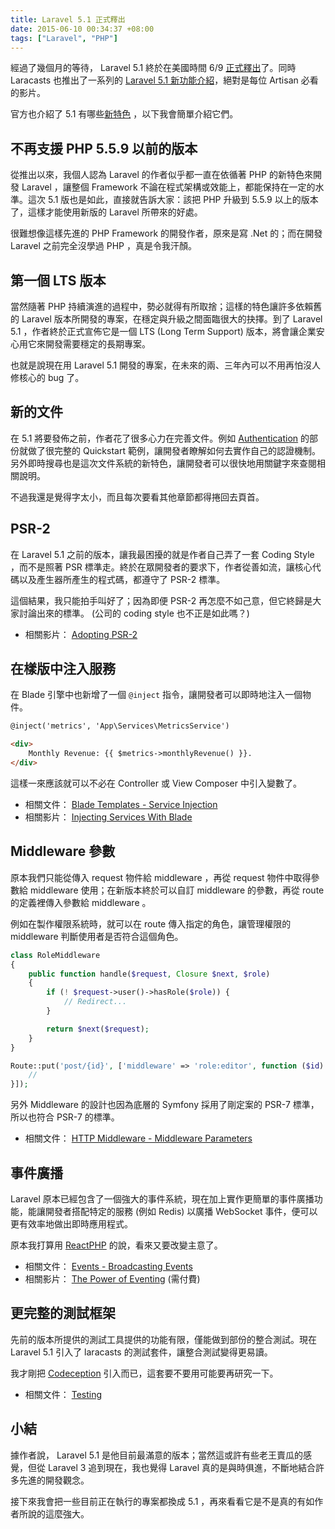 ```yaml
---
title: Laravel 5.1 正式釋出
date: 2015-06-10 00:34:37 +08:00
tags: ["Laravel", "PHP"]
---
```


經過了幾個月的等待， Laravel 5.1 終於在美國時間 6/9 [正式釋出](https://laravel-news.com/2015/06/laravel-5-1-released/)了。同時 Laracasts 也推出了一系列的 [Laravel 5.1 新功能介紹](https://laracasts.com/series/whats-new-in-laravel-5-1)，絕對是每位 Artisan 必看的影片。

官方也介紹了 5.1 有哪些[新特色](http://laravel.com/docs/5.1/releases) ，以下我會簡單介紹它們。

<!-- more -->

## 不再支援 PHP 5.5.9 以前的版本

從推出以來，我個人認為 Laravel 的作者似乎都一直在依循著 PHP 的新特色來開發 Laravel ，讓整個 Framework 不論在程式架構或效能上，都能保持在一定的水準。這次 5.1 版也是如此，直接就告訴大家：該把 PHP 升級到 5.5.9 以上的版本了，這樣才能使用新版的 Laravel 所帶來的好處。

很難想像這樣先進的 PHP Framework 的開發作者，原來是寫 .Net 的；而在開發 Laravel 之前完全沒學過 PHP ，真是令我汗顏。

## 第一個 LTS 版本

當然隨著 PHP 持續演進的過程中，勢必就得有所取捨；這樣的特色讓許多依賴舊的 Laravel 版本所開發的專案，在穩定與升級之間面臨很大的抉擇。到了 Laravel 5.1 ，作者終於正式宣佈它是一個 LTS (Long Term Support) 版本，將會讓企業安心用它來開發需要穩定的長期專案。

也就是說現在用 Laravel 5.1 開發的專案，在未來的兩、三年內可以不用再怕沒人修核心的 bug 了。

## 新的文件

在 5.1 將要發佈之前，作者花了很多心力在完善文件。例如 [Authentication](http://laravel.com/docs/5.1/authentication) 的部份就做了很完整的 Quickstart 範例，讓開發者瞭解如何去實作自己的認證機制。另外即時搜尋也是這次文件系統的新特色，讓開發者可以很快地用關鍵字來查閱相關說明。

不過我還是覺得字太小，而且每次要看其他章節都得捲回去頁首。

## PSR-2

在 Laravel 5.1 之前的版本，讓我最困擾的就是作者自己弄了一套 Coding Style ，而不是照著 PSR 標準走。終於在眾開發者的要求下，作者從善如流，讓核心代碼以及產生器所產生的程式碼，都遵守了 PSR-2 標準。

這個結果，我只能拍手叫好了；因為即便 PSR-2 再怎麼不如己意，但它終歸是大家討論出來的標準。 (公司的 coding style 也不正是如此嗎？)

* 相關影片： [Adopting PSR-2](https://laracasts.com/series/whats-new-in-laravel-5-1/episodes/1)

## 在樣版中注入服務

在 Blade 引擎中也新增了一個 `@inject` 指令，讓開發者可以即時地注入一個物件。

```html
@inject('metrics', 'App\Services\MetricsService')

<div>
    Monthly Revenue: {{ $metrics->monthlyRevenue() }}.
</div>
```

這樣一來應該就可以不必在 Controller 或 View Composer 中引入變數了。

* 相關文件： [Blade Templates - Service Injection](http://laravel.com/docs/5.1/blade#service-injection)
* 相關影片： [Injecting Services With Blade](https://laracasts.com/series/whats-new-in-laravel-5-1/episodes/2)

## Middleware 參數

原本我們只能從傳入 request 物件給 middleware ，再從 request 物件中取得參數給 middleware 使用；在新版本終於可以自訂 middleware 的參數，再從 route 的定義裡傳入參數給 middleware 。

例如在製作權限系統時，就可以在 route 傳入指定的角色，讓管理權限的 middleware 判斷使用者是否符合這個角色。

```php
class RoleMiddleware
{
    public function handle($request, Closure $next, $role)
    {
        if (! $request->user()->hasRole($role)) {
            // Redirect...
        }

        return $next($request);
    }
}

Route::put('post/{id}', ['middleware' => 'role:editor', function ($id) {
    //
}]);
```

另外 Middleware 的設計也因為底層的 Symfony 採用了剛定案的 PSR-7 標準，所以也符合 PSR-7 的標準。

* 相關文件： [HTTP Middleware - Middleware Parameters](http://laravel.com/docs/5.1/middleware#middleware-parameters)

## 事件廣播

Laravel 原本已經包含了一個強大的事件系統，現在加上實作更簡單的事件廣播功能，能讓開發者搭配特定的服務 (例如 Redis) 以廣播 WebSocket 事件，便可以更有效率地做出即時應用程式。

原本我打算用 [ReactPHP](http://reactphp.org/) 的說，看來又要改變主意了。

* 相關文件： [Events - Broadcasting Events](http://laravel.com/docs/5.1/events#broadcasting-events)
* 相關影片： [The Power of Eventing](https://laracasts.com/series/intermediate-laravel/episodes/3) (需付費)

## 更完整的測試框架

先前的版本所提供的測試工具提供的功能有限，僅能做到部份的整合測試。現在 Laravel 5.1 引入了 laracasts 的測試套件，讓整合測試變得更易讀。

我才剛把 [Codeception](http://codeception.com/) 引入而已，這套要不要用可能要再研究一下。

* 相關文件： [Testing](http://laravel.com/docs/5.1/testing)

## 小結

據作者說， Laravel 5.1 是他目前最滿意的版本；當然這或許有些老王賣瓜的感覺，但從 Laravel 3 追到現在，我也覺得 Laravel 真的是與時俱進，不斷地結合許多先進的開發觀念。

接下來我會把一些目前正在執行的專案都換成 5.1 ，再來看看它是不是真的有如作者所說的這麼強大。